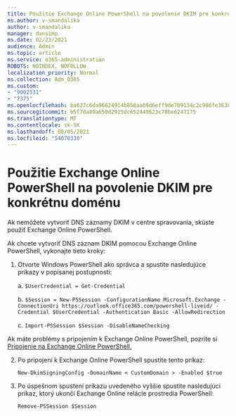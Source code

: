 ```yaml
---
title: Použitie Exchange Online PowerShell na povolenie DKIM pre konkrétnu doménu
ms.author: v-smandalika
author: v-smandalika
manager: dansimp
ms.date: 02/23/2021
audience: Admin
ms.topic: article
ms.service: o365-administration
ROBOTS: NOINDEX, NOFOLLOW
localization_priority: Normal
ms.collection: Adm_O365
ms.custom:
- "9002531"
- "7375"
ms.openlocfilehash: ba627c6da96624914b858aa09d6eff9de709134c2c986fe363845c5ab2b66434
ms.sourcegitcommit: b5f7da89a650d2915dc652449623c78be6247175
ms.translationtype: MT
ms.contentlocale: sk-SK
ms.lasthandoff: 08/05/2021
ms.locfileid: "54070330"
---
```

# <a name="use-exchange-online-powershell-to-enable-dkim-for-a-specific-domain"></a>Použitie Exchange Online PowerShell na povolenie DKIM pre konkrétnu doménu

Ak nemôžete vytvoriť DNS záznamy DKIM v centre spravovania, skúste použiť Exchange Online PowerShell. 

Ak chcete vytvoriť DNS záznam DKIM pomocou Exchange Online PowerShell, vykonajte tieto kroky:

1. Otvorte Windows PowerShell ako správca a spustite nasledujúce príkazy v popísanej postupnosti:

    a. `$UserCredential = Get-Credential`

    b. `$Session = New-PSSession -ConfigurationName Microsoft.Exchange -ConnectionUri https://outlook.office365.com/powershell-liveid/ -Credential $UserCredential -Authentication Basic -AllowRedirection`

    c. `Import-PSSession $Session -DisableNameChecking`
    
Ak máte problémy s pripojením k Exchange Online PowerShell, pozrite si [Pripojenie na Exchange Online PowerShell.](https://docs.microsoft.com/powershell/exchange/connect-to-exchange-online-powershell)

2. Po pripojení k Exchange Online PowerShell spustite tento príkaz:

    `New-DkimSigningConfig -DomainName < CustomDomain > -Enabled $true`

3. Po úspešnom spustení príkazu uvedeného vyššie spustite nasledujúci príkaz, ktorý ukončí Exchange Online relácie prostredia PowerShell:

    `Remove-PSSession $Session` 



